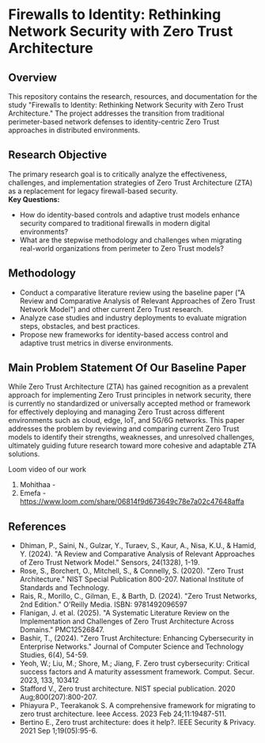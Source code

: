 # Firewalls to Identity: Rethinking Network Security with Zero Trust Architecture

## Overview
This repository contains the research, resources, and documentation for the study "Firewalls to Identity: Rethinking Network Security with Zero Trust Architecture." The project addresses the transition from traditional perimeter-based network defenses to identity-centric Zero Trust approaches in distributed environments.

## Research Objective
The primary research goal is to critically analyze the effectiveness, challenges, and implementation strategies of Zero Trust Architecture (ZTA) as a replacement for legacy firewall-based security.  
**Key Questions:**
- How do identity-based controls and adaptive trust models enhance security compared to traditional firewalls in modern digital environments?
- What are the stepwise methodology and challenges when migrating real-world organizations from perimeter to Zero Trust models?

## Methodology
- Conduct a comparative literature review using the baseline paper ("A Review and Comparative Analysis of Relevant Approaches of Zero Trust Network Model") and other current Zero Trust research.
- Analyze case studies and industry deployments to evaluate migration steps, obstacles, and best practices.
- Propose new frameworks for identity-based access control and adaptive trust metrics in diverse environments.



## Main Problem Statement Of Our Baseline Paper 

While Zero Trust Architecture (ZTA) has gained recognition as a prevalent approach for implementing Zero Trust principles in network security, there is currently no standardized or universally accepted method or framework for effectively deploying and managing Zero Trust across different environments such as cloud, edge, IoT, and 5G/6G networks. 
This paper addresses the problem by reviewing and comparing current Zero Trust models to identify their strengths, weaknesses, and unresolved challenges, ultimately guiding future research toward more cohesive and adaptable ZTA solutions.

Loom video of our work
1. Mohithaa - 
2. Emefa - https://www.loom.com/share/06814f9d673649c78e7a02c47648affa

## References
- Dhiman, P., Saini, N., Gulzar, Y., Turaev, S., Kaur, A., Nisa, K.U., & Hamid, Y. (2024). "A Review and Comparative Analysis of Relevant Approaches of Zero Trust Network Model." Sensors, 24(1328), 1-19.
- Rose, S., Borchert, O., Mitchell, S., & Connelly, S. (2020). "Zero Trust Architecture." NIST Special Publication 800-207. National Institute of Standards and Technology.
- Rais, R., Morillo, C., Gilman, E., & Barth, D. (2024). "Zero Trust Networks, 2nd Edition." O'Reilly Media. ISBN: 9781492096597
- Flanigan, J. et al. (2025). "A Systematic Literature Review on the Implementation and Challenges of Zero Trust Architecture Across Domains." PMC12526847.
- Bashir, T., (2024). "Zero Trust Architecture: Enhancing Cybersecurity in Enterprise Networks." Journal of Computer Science and Technology Studies, 6(4), 54-59.
- Yeoh, W.; Liu, M.; Shore, M.; Jiang, F. Zero trust cybersecurity: Critical success factors and A maturity assessment framework. Comput. Secur. 2023, 133, 103412
- Stafford V., Zero trust architecture. NIST special publication. 2020 Aug;800(207):800-207.
- Phiayura P., Teerakanok S. A comprehensive framework for migrating to zero trust architecture. Ieee Access. 2023 Feb 24;11:19487-511.
- Bertino E., Zero trust architecture: does it help?. IEEE Security & Privacy. 2021 Sep 1;19(05):95-6.

